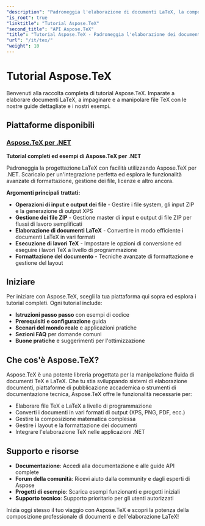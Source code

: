 ```yaml
---
"description": "Padroneggia l'elaborazione di documenti LaTeX, la composizione tipografica e la manipolazione di file TeX con tutorial completi su Aspose.TeX. Impara le tecniche di gestione, formattazione e conversione dei file."
"is_root": true
"linktitle": "Tutorial Aspose.TeX"
"second_title": "API Aspose.TeX"
"title": "Tutorial Aspose.TeX - Padroneggia l'elaborazione dei documenti LaTeX"
"url": "/it/tex/"
"weight": 10
---
```


# Tutorial Aspose.TeX

Benvenuti alla raccolta completa di tutorial Aspose.TeX. Imparate a elaborare documenti LaTeX, a impaginare e a manipolare file TeX con le nostre guide dettagliate e i nostri esempi.

## Piattaforme disponibili

### [Aspose.TeX per .NET](./net/)
**Tutorial completi ed esempi di Aspose.TeX per .NET**

Padroneggia la progettazione LaTeX con facilità utilizzando Aspose.TeX per .NET. Scaricalo per un'integrazione perfetta ed esplora le funzionalità avanzate di formattazione, gestione dei file, licenze e altro ancora.

**Argomenti principali trattati:**
- **Operazioni di input e output dei file** - Gestire i file system, gli input ZIP e la generazione di output XPS
- **Gestione dei file ZIP** - Gestione master di input e output di file ZIP per flussi di lavoro semplificati
- **Elaborazione di documenti LaTeX** - Convertire in modo efficiente i documenti LaTeX in vari formati
- **Esecuzione di lavori TeX** - Impostare le opzioni di conversione ed eseguire i lavori TeX a livello di programmazione
- **Formattazione del documento** - Tecniche avanzate di formattazione e gestione del layout

## Iniziare

Per iniziare con Aspose.TeX, scegli la tua piattaforma qui sopra ed esplora i tutorial completi. Ogni tutorial include:

- **Istruzioni passo passo** con esempi di codice
- **Prerequisiti e configurazione** guida
- **Scenari del mondo reale** e applicazioni pratiche
- **Sezioni FAQ** per domande comuni
- **Buone pratiche** e suggerimenti per l'ottimizzazione

## Che cos'è Aspose.TeX?

Aspose.TeX è una potente libreria progettata per la manipolazione fluida di documenti TeX e LaTeX. Che tu stia sviluppando sistemi di elaborazione documenti, piattaforme di pubblicazione accademica o strumenti di documentazione tecnica, Aspose.TeX offre le funzionalità necessarie per:

- Elaborare file TeX e LaTeX a livello di programmazione
- Converti i documenti in vari formati di output (XPS, PNG, PDF, ecc.)
- Gestire la composizione matematica complessa
- Gestire i layout e la formattazione dei documenti
- Integrare l'elaborazione TeX nelle applicazioni .NET

## Supporto e risorse

- **Documentazione**: Accedi alla documentazione e alle guide API complete
- **Forum della comunità**: Ricevi aiuto dalla community e dagli esperti di Aspose
- **Progetti di esempio**: Scarica esempi funzionanti e progetti iniziali
- **Supporto tecnico**: Supporto prioritario per gli utenti autorizzati

Inizia oggi stesso il tuo viaggio con Aspose.TeX e scopri la potenza della composizione professionale di documenti e dell'elaborazione LaTeX!